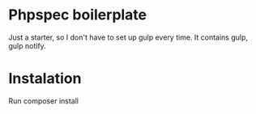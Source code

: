 # Phpspec boilerplate
Just a starter, so I don't have to set up gulp every time. It contains gulp, gulp notify.

# Instalation
Run composer install